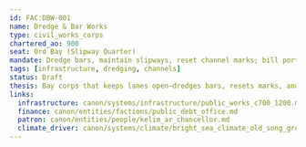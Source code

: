 ```yaml
---
id: FAC:DBW-001
name: Dredge & Bar Works
type: civil_works_corps
chartered_ao: 900
seat: Ord Bay (Slipway Quarter)
mandate: Dredge bars, maintain slipways, reset channel marks; bill ports via Debt Office schedules.
tags: [infrastructure, dredging, channels]
status: Draft
thesis: Bay corps that keeps lanes open—dredges bars, resets marks, and invoices ports against Debt Office schedules.
links:
  infrastructure: canon/systems/infrastructure/public_works_c700_1200.md
  finance: canon/entities/factions/public_debt_office.md
  patron: canon/entities/people/kelim_ar_chancellor.md
  climate_driver: canon/systems/climate/bright_sea_climate_old_song_green_rains.md
---
```


